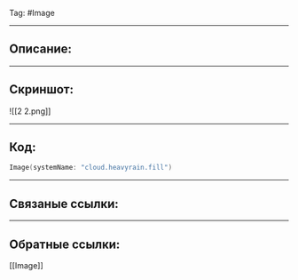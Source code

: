Tag: #Image 

---
## Описание:


---
## Скриншот:
![[2 2.png]]

---
## Код:

``` swift
Image(systemName: "cloud.heavyrain.fill")
```

---
## Связаные ссылки:


---
## Обратные ссылки:
[[Image]]
